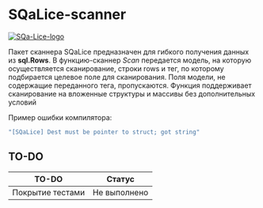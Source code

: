 # SQaLice-scanner

<a href="https://ibb.co/4YJPnGn"><img src="https://i.ibb.co/4YJPnGn/SQa-Lice-logo.png" alt="SQa-Lice-logo" border="0"></a>

Пакет сканнера SQaLice предназначен для гибкого получения данных из __sql.Rows__. В функцию-сканнер *Scan* передается модель, на которую осуществляется сканирование,
строки rows и тег, по которому подбирается целевое поле для сканирования. Поля модели, не содержащие переданного тега, пропускаются. Функция поддерживает сканирование на вложенные структуры и массивы без дополнительных условий

Пример ошибки компилятора:

```go
"[SQaLice] Dest must be pointer to struct; got string"
```

## TO-DO

| TO-DO             | Статус        |
| ----------------- | ------------- |
| Покрытие тестами  | Не выполнено  |